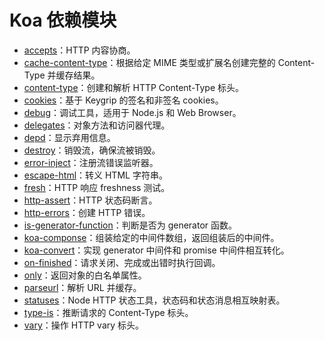# Koa 依赖模块

- [accepts](https://github.com/mingmingwon/koa-source-analysis/blob/master/dependencies/accepts.md)：HTTP 内容协商。
- [cache-content-type](https://github.com/mingmingwon/koa-source-analysis/blob/master/dependencies/cache-content-type.md)：根据给定 MIME 类型或扩展名创建完整的 Content-Type 并缓存结果。
- [content-type](https://github.com/mingmingwon/koa-source-analysis/blob/master/dependencies/content-type.md)：创建和解析 HTTP Content-Type 标头。
- [cookies](https://github.com/mingmingwon/koa-source-analysis/blob/master/dependencies/cookies.md)：基于 Keygrip 的签名和非签名 cookies。
- [debug](https://github.com/mingmingwon/koa-source-analysis/blob/master/dependencies/debug.md)：调试工具，适用于 Node.js 和 Web Browser。
- [delegates](https://github.com/mingmingwon/koa-source-analysis/blob/master/dependencies/delegates.md)：对象方法和访问器代理。
- [depd](https://github.com/mingmingwon/koa-source-analysis/blob/master/dependencies/depd.md)：显示弃用信息。
- [destroy](https://github.com/mingmingwon/koa-source-analysis/blob/master/dependencies/destroy.md)：销毁流，确保流被销毁。
- [error-inject](https://github.com/mingmingwon/koa-source-analysis/blob/master/dependencies/error-inject.md)：注册流错误监听器。
- [escape-html](https://github.com/mingmingwon/koa-source-analysis/blob/master/dependencies/escape-html.md)：转义 HTML 字符串。
- [fresh](https://github.com/mingmingwon/koa-source-analysis/blob/master/dependencies/fresh.md)：HTTP 响应 freshness 测试。
- [http-assert](https://github.com/mingmingwon/koa-source-analysis/blob/master/dependencies/http-assert.md)：HTTP 状态码断言。
- [http-errors](https://github.com/mingmingwon/koa-source-analysis/blob/master/dependencies/http-errors.md)：创建 HTTP 错误。
- [is-generator-function](https://github.com/mingmingwon/koa-source-analysis/blob/master/dependencies/is-generator-function.md)：判断是否为 generator 函数。
- [koa-componse](https://github.com/mingmingwon/koa-source-analysis/blob/master/dependencies/koa-compose.md)：组装给定的中间件数组，返回组装后的中间件。
- [koa-convert](https://github.com/mingmingwon/koa-source-analysis/blob/master/dependencies/koa-convert.md)：实现 generator 中间件和 promise 中间件相互转化。
- [on-finished](https://github.com/mingmingwon/koa-source-analysis/blob/master/dependencies/on-finished.md)：请求关闭、完成或出错时执行回调。
- [only](https://github.com/mingmingwon/koa-source-analysis/blob/master/dependencies/only.md)：返回对象的白名单属性。
- [parseurl](https://github.com/mingmingwon/koa-source-analysis/blob/master/dependencies/parseurl.md)：解析 URL 并缓存。
- [statuses](https://github.com/mingmingwon/koa-source-analysis/blob/master/dependencies/statuses.md)：Node HTTP 状态工具，状态码和状态消息相互映射表。
- [type-is](https://github.com/mingmingwon/koa-source-analysis/blob/master/dependencies/type-is.md)：推断请求的 Content-Type 标头。
- [vary](https://github.com/mingmingwon/koa-source-analysis/blob/master/dependencies/vary.md)：操作 HTTP vary 标头。
